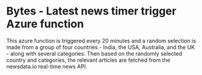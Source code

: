 # Bytes - Latest news timer trigger Azure function

This azure function is triggered every 20 minutes and a random selection is made from a group of four countries - India, the USA, Australia, and the UK - along with several categories. Then based on the randomly selected country and categories, the relevant articles are fetched from the newsdata.io real-time news API.
